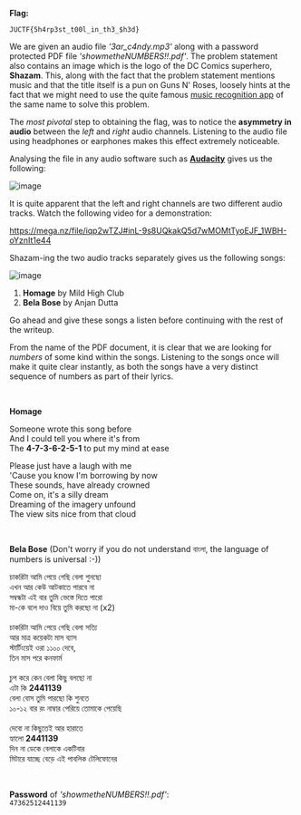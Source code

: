 **Flag:**
```
JUCTF{5h4rp3st_t00l_in_th3_$h3d}
```
We are given an audio file *'3ar_c4ndy.mp3'* along with a password protected PDF file *'showmetheNUMBERS!!.pdf'*. The problem statement also contains an image which is the logo of the DC Comics superhero, **Shazam**. This, along with the fact that the problem statement mentions music and that the title itself is a pun on Guns N' Roses, loosely hints at the fact that we might need to use the quite famous [music recognition app](https://www.shazam.com/gb/home) of the same name to solve this problem.


The *most pivotal* step to obtaining the flag, was to notice the **asymmetry in audio** between the *left* and *right* audio channels. Listening to the audio file using headphones or earphones makes this effect extremely noticeable.


Analysing the file in any audio software such as [**Audacity**](https://www.audacityteam.org/) gives us the following:


![image](https://s3.amazonaws.com/hr-assets/0/1679765741-a3050b0fa5-tmp.png)


It is quite apparent that the left and right channels are two different audio tracks. Watch the following video for a demonstration:

https://mega.nz/file/iqp2wTZJ#inL-9s8UQkakQ5d7wMOMtTyoEJF_1WBH-oYznIt1e44


Shazam-ing the two audio tracks separately gives us the following songs:

![image](https://s3.amazonaws.com/hr-assets/0/1679771570-0b15136d27-tmp.png)


1. **Homage** by Mild High Club <br>
2. **Bela Bose** by Anjan Dutta


Go ahead and give these songs a listen before continuing with the rest of the writeup.


From the name of the PDF document, it is clear that we are looking for *numbers* of some kind within the songs. Listening to the songs once will make it quite clear instantly, as both the songs have a very distinct sequence of numbers as part of their lyrics.

<br>

**Homage**

Someone wrote this song before <br>
And I could tell you where it's from <br>
The **4-7-3-6-2-5-1** to put my mind at ease <br>

Please just have a laugh with me <br>
'Cause you know I'm borrowing by now <br>
These sounds, have already crowned <br>
Come on, it's a silly dream <br>
Dreaming of the imagery unfound <br>
The view sits nice from that cloud <br>

<br>

**Bela Bose** (Don't worry if you do not understand বাংলা, the language of numbers is universal :-))

চাকরিটা আমি পেয়ে গেছি বেলা শুনছো <br>
এখন আর কেউ আটকাতে পারবে না <br>
সম্বন্ধটা এই বার তুমি ভেস্তে দিতে পারো <br>
মা-কে বলে দাও বিয়ে তুমি করছো না (x2) <br>
<br>
চাকরিটা আমি পেয়ে গেছি বেলা সত্যি <br>
আর মাত্র কয়েকটা মাস ব্যাস <br>
স্টার্টিংয়েই ওরা ১১০০ দেবে, <br>
তিন মাস পরে কনফার্ম <br>
<br>
চুপ করে কেন বেলা কিছু বলছো না <br>
এটা কি **2441139** <br>
বেলা বোস তুমি পারছো কি শুনতে <br>
১০-১২ বার রং নাম্বার পেরিয়ে তোমাকে পেয়েছি <br>
<br>
দেবো না কিছুতেই আর হারাতে <br>
হ্যালো **2441139** <br>
দিন না ডেকে বেলাকে একটিবার <br>
মিটারে যাচ্ছে বেড়ে এই পাবলিক টেলিফোনের <br>

<br>

**Password** of *'showmetheNUMBERS!!.pdf'*: <br>
``47362512441139``
